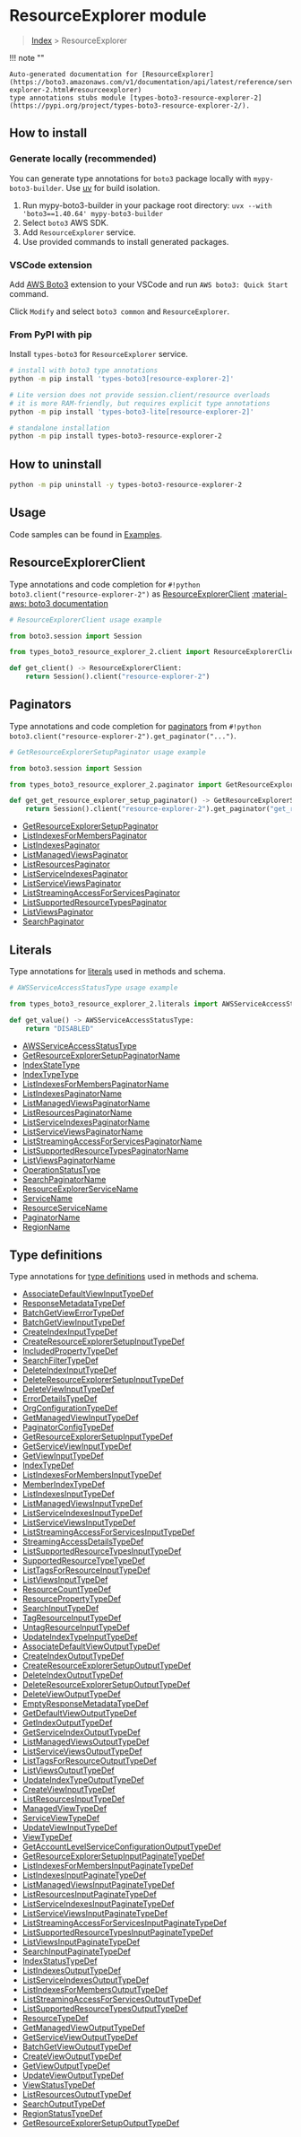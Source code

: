 #  ResourceExplorer module

> [Index](../README.md) > ResourceExplorer

!!! note ""

    Auto-generated documentation for [ResourceExplorer](https://boto3.amazonaws.com/v1/documentation/api/latest/reference/services/resource-explorer-2.html#resourceexplorer)
    type annotations stubs module [types-boto3-resource-explorer-2](https://pypi.org/project/types-boto3-resource-explorer-2/).

## How to install

### Generate locally (recommended)

You can generate type annotations for `boto3` package locally with `mypy-boto3-builder`.
Use [uv](https://docs.astral.sh/uv/getting-started/installation/) for build isolation.

1. Run mypy-boto3-builder in your package root directory: `uvx --with 'boto3==1.40.64' mypy-boto3-builder`
1. Select `boto3` AWS SDK.
1. Add `ResourceExplorer` service.
1. Use provided commands to install generated packages.


### VSCode extension

Add [AWS Boto3](https://marketplace.visualstudio.com/items?itemName=Boto3typed.boto3-ide)
extension to your VSCode and run `AWS boto3: Quick Start` command.

Click `Modify` and select `boto3 common` and `ResourceExplorer`.


### From PyPI with pip

Install `types-boto3` for `ResourceExplorer` service.

```bash
# install with boto3 type annotations
python -m pip install 'types-boto3[resource-explorer-2]'

# Lite version does not provide session.client/resource overloads
# it is more RAM-friendly, but requires explicit type annotations
python -m pip install 'types-boto3-lite[resource-explorer-2]'

# standalone installation
python -m pip install types-boto3-resource-explorer-2
```



## How to uninstall

```bash
python -m pip uninstall -y types-boto3-resource-explorer-2
```

## Usage

Code samples can be found in [Examples](./usage.md).

## ResourceExplorerClient

Type annotations and code completion for  `#!python boto3.client("resource-explorer-2")` as [ResourceExplorerClient](./client.md)
[:material-aws: boto3 documentation](https://boto3.amazonaws.com/v1/documentation/api/latest/reference/services/resource-explorer-2.html#ResourceExplorer.Client)

```python
# ResourceExplorerClient usage example

from boto3.session import Session

from types_boto3_resource_explorer_2.client import ResourceExplorerClient

def get_client() -> ResourceExplorerClient:
    return Session().client("resource-explorer-2")
```


## Paginators

Type annotations and code completion for [paginators](./paginators.md)
from `#!python boto3.client("resource-explorer-2").get_paginator("...")`.

```python
# GetResourceExplorerSetupPaginator usage example

from boto3.session import Session

from types_boto3_resource_explorer_2.paginator import GetResourceExplorerSetupPaginator

def get_get_resource_explorer_setup_paginator() -> GetResourceExplorerSetupPaginator:
    return Session().client("resource-explorer-2").get_paginator("get_resource_explorer_setup"))
```

- [GetResourceExplorerSetupPaginator](./paginators.md#getresourceexplorersetuppaginator)
- [ListIndexesForMembersPaginator](./paginators.md#listindexesformemberspaginator)
- [ListIndexesPaginator](./paginators.md#listindexespaginator)
- [ListManagedViewsPaginator](./paginators.md#listmanagedviewspaginator)
- [ListResourcesPaginator](./paginators.md#listresourcespaginator)
- [ListServiceIndexesPaginator](./paginators.md#listserviceindexespaginator)
- [ListServiceViewsPaginator](./paginators.md#listserviceviewspaginator)
- [ListStreamingAccessForServicesPaginator](./paginators.md#liststreamingaccessforservicespaginator)
- [ListSupportedResourceTypesPaginator](./paginators.md#listsupportedresourcetypespaginator)
- [ListViewsPaginator](./paginators.md#listviewspaginator)
- [SearchPaginator](./paginators.md#searchpaginator)









## Literals

Type annotations for [literals](./literals.md) used in methods and schema.

```python
# AWSServiceAccessStatusType usage example

from types_boto3_resource_explorer_2.literals import AWSServiceAccessStatusType

def get_value() -> AWSServiceAccessStatusType:
    return "DISABLED"
```

- [AWSServiceAccessStatusType](./literals.md#awsserviceaccessstatustype)
- [GetResourceExplorerSetupPaginatorName](./literals.md#getresourceexplorersetuppaginatorname)
- [IndexStateType](./literals.md#indexstatetype)
- [IndexTypeType](./literals.md#indextypetype)
- [ListIndexesForMembersPaginatorName](./literals.md#listindexesformemberspaginatorname)
- [ListIndexesPaginatorName](./literals.md#listindexespaginatorname)
- [ListManagedViewsPaginatorName](./literals.md#listmanagedviewspaginatorname)
- [ListResourcesPaginatorName](./literals.md#listresourcespaginatorname)
- [ListServiceIndexesPaginatorName](./literals.md#listserviceindexespaginatorname)
- [ListServiceViewsPaginatorName](./literals.md#listserviceviewspaginatorname)
- [ListStreamingAccessForServicesPaginatorName](./literals.md#liststreamingaccessforservicespaginatorname)
- [ListSupportedResourceTypesPaginatorName](./literals.md#listsupportedresourcetypespaginatorname)
- [ListViewsPaginatorName](./literals.md#listviewspaginatorname)
- [OperationStatusType](./literals.md#operationstatustype)
- [SearchPaginatorName](./literals.md#searchpaginatorname)
- [ResourceExplorerServiceName](./literals.md#resourceexplorerservicename)
- [ServiceName](./literals.md#servicename)
- [ResourceServiceName](./literals.md#resourceservicename)
- [PaginatorName](./literals.md#paginatorname)
- [RegionName](./literals.md#regionname)




## Type definitions

Type annotations for [type definitions](./type_defs.md) used in methods and schema.

- [AssociateDefaultViewInputTypeDef](./type_defs.md#associatedefaultviewinputtypedef)
- [ResponseMetadataTypeDef](./type_defs.md#responsemetadatatypedef)
- [BatchGetViewErrorTypeDef](./type_defs.md#batchgetviewerrortypedef)
- [BatchGetViewInputTypeDef](./type_defs.md#batchgetviewinputtypedef)
- [CreateIndexInputTypeDef](./type_defs.md#createindexinputtypedef)
- [CreateResourceExplorerSetupInputTypeDef](./type_defs.md#createresourceexplorersetupinputtypedef)
- [IncludedPropertyTypeDef](./type_defs.md#includedpropertytypedef)
- [SearchFilterTypeDef](./type_defs.md#searchfiltertypedef)
- [DeleteIndexInputTypeDef](./type_defs.md#deleteindexinputtypedef)
- [DeleteResourceExplorerSetupInputTypeDef](./type_defs.md#deleteresourceexplorersetupinputtypedef)
- [DeleteViewInputTypeDef](./type_defs.md#deleteviewinputtypedef)
- [ErrorDetailsTypeDef](./type_defs.md#errordetailstypedef)
- [OrgConfigurationTypeDef](./type_defs.md#orgconfigurationtypedef)
- [GetManagedViewInputTypeDef](./type_defs.md#getmanagedviewinputtypedef)
- [PaginatorConfigTypeDef](./type_defs.md#paginatorconfigtypedef)
- [GetResourceExplorerSetupInputTypeDef](./type_defs.md#getresourceexplorersetupinputtypedef)
- [GetServiceViewInputTypeDef](./type_defs.md#getserviceviewinputtypedef)
- [GetViewInputTypeDef](./type_defs.md#getviewinputtypedef)
- [IndexTypeDef](./type_defs.md#indextypedef)
- [ListIndexesForMembersInputTypeDef](./type_defs.md#listindexesformembersinputtypedef)
- [MemberIndexTypeDef](./type_defs.md#memberindextypedef)
- [ListIndexesInputTypeDef](./type_defs.md#listindexesinputtypedef)
- [ListManagedViewsInputTypeDef](./type_defs.md#listmanagedviewsinputtypedef)
- [ListServiceIndexesInputTypeDef](./type_defs.md#listserviceindexesinputtypedef)
- [ListServiceViewsInputTypeDef](./type_defs.md#listserviceviewsinputtypedef)
- [ListStreamingAccessForServicesInputTypeDef](./type_defs.md#liststreamingaccessforservicesinputtypedef)
- [StreamingAccessDetailsTypeDef](./type_defs.md#streamingaccessdetailstypedef)
- [ListSupportedResourceTypesInputTypeDef](./type_defs.md#listsupportedresourcetypesinputtypedef)
- [SupportedResourceTypeTypeDef](./type_defs.md#supportedresourcetypetypedef)
- [ListTagsForResourceInputTypeDef](./type_defs.md#listtagsforresourceinputtypedef)
- [ListViewsInputTypeDef](./type_defs.md#listviewsinputtypedef)
- [ResourceCountTypeDef](./type_defs.md#resourcecounttypedef)
- [ResourcePropertyTypeDef](./type_defs.md#resourcepropertytypedef)
- [SearchInputTypeDef](./type_defs.md#searchinputtypedef)
- [TagResourceInputTypeDef](./type_defs.md#tagresourceinputtypedef)
- [UntagResourceInputTypeDef](./type_defs.md#untagresourceinputtypedef)
- [UpdateIndexTypeInputTypeDef](./type_defs.md#updateindextypeinputtypedef)
- [AssociateDefaultViewOutputTypeDef](./type_defs.md#associatedefaultviewoutputtypedef)
- [CreateIndexOutputTypeDef](./type_defs.md#createindexoutputtypedef)
- [CreateResourceExplorerSetupOutputTypeDef](./type_defs.md#createresourceexplorersetupoutputtypedef)
- [DeleteIndexOutputTypeDef](./type_defs.md#deleteindexoutputtypedef)
- [DeleteResourceExplorerSetupOutputTypeDef](./type_defs.md#deleteresourceexplorersetupoutputtypedef)
- [DeleteViewOutputTypeDef](./type_defs.md#deleteviewoutputtypedef)
- [EmptyResponseMetadataTypeDef](./type_defs.md#emptyresponsemetadatatypedef)
- [GetDefaultViewOutputTypeDef](./type_defs.md#getdefaultviewoutputtypedef)
- [GetIndexOutputTypeDef](./type_defs.md#getindexoutputtypedef)
- [GetServiceIndexOutputTypeDef](./type_defs.md#getserviceindexoutputtypedef)
- [ListManagedViewsOutputTypeDef](./type_defs.md#listmanagedviewsoutputtypedef)
- [ListServiceViewsOutputTypeDef](./type_defs.md#listserviceviewsoutputtypedef)
- [ListTagsForResourceOutputTypeDef](./type_defs.md#listtagsforresourceoutputtypedef)
- [ListViewsOutputTypeDef](./type_defs.md#listviewsoutputtypedef)
- [UpdateIndexTypeOutputTypeDef](./type_defs.md#updateindextypeoutputtypedef)
- [CreateViewInputTypeDef](./type_defs.md#createviewinputtypedef)
- [ListResourcesInputTypeDef](./type_defs.md#listresourcesinputtypedef)
- [ManagedViewTypeDef](./type_defs.md#managedviewtypedef)
- [ServiceViewTypeDef](./type_defs.md#serviceviewtypedef)
- [UpdateViewInputTypeDef](./type_defs.md#updateviewinputtypedef)
- [ViewTypeDef](./type_defs.md#viewtypedef)
- [GetAccountLevelServiceConfigurationOutputTypeDef](./type_defs.md#getaccountlevelserviceconfigurationoutputtypedef)
- [GetResourceExplorerSetupInputPaginateTypeDef](./type_defs.md#getresourceexplorersetupinputpaginatetypedef)
- [ListIndexesForMembersInputPaginateTypeDef](./type_defs.md#listindexesformembersinputpaginatetypedef)
- [ListIndexesInputPaginateTypeDef](./type_defs.md#listindexesinputpaginatetypedef)
- [ListManagedViewsInputPaginateTypeDef](./type_defs.md#listmanagedviewsinputpaginatetypedef)
- [ListResourcesInputPaginateTypeDef](./type_defs.md#listresourcesinputpaginatetypedef)
- [ListServiceIndexesInputPaginateTypeDef](./type_defs.md#listserviceindexesinputpaginatetypedef)
- [ListServiceViewsInputPaginateTypeDef](./type_defs.md#listserviceviewsinputpaginatetypedef)
- [ListStreamingAccessForServicesInputPaginateTypeDef](./type_defs.md#liststreamingaccessforservicesinputpaginatetypedef)
- [ListSupportedResourceTypesInputPaginateTypeDef](./type_defs.md#listsupportedresourcetypesinputpaginatetypedef)
- [ListViewsInputPaginateTypeDef](./type_defs.md#listviewsinputpaginatetypedef)
- [SearchInputPaginateTypeDef](./type_defs.md#searchinputpaginatetypedef)
- [IndexStatusTypeDef](./type_defs.md#indexstatustypedef)
- [ListIndexesOutputTypeDef](./type_defs.md#listindexesoutputtypedef)
- [ListServiceIndexesOutputTypeDef](./type_defs.md#listserviceindexesoutputtypedef)
- [ListIndexesForMembersOutputTypeDef](./type_defs.md#listindexesformembersoutputtypedef)
- [ListStreamingAccessForServicesOutputTypeDef](./type_defs.md#liststreamingaccessforservicesoutputtypedef)
- [ListSupportedResourceTypesOutputTypeDef](./type_defs.md#listsupportedresourcetypesoutputtypedef)
- [ResourceTypeDef](./type_defs.md#resourcetypedef)
- [GetManagedViewOutputTypeDef](./type_defs.md#getmanagedviewoutputtypedef)
- [GetServiceViewOutputTypeDef](./type_defs.md#getserviceviewoutputtypedef)
- [BatchGetViewOutputTypeDef](./type_defs.md#batchgetviewoutputtypedef)
- [CreateViewOutputTypeDef](./type_defs.md#createviewoutputtypedef)
- [GetViewOutputTypeDef](./type_defs.md#getviewoutputtypedef)
- [UpdateViewOutputTypeDef](./type_defs.md#updateviewoutputtypedef)
- [ViewStatusTypeDef](./type_defs.md#viewstatustypedef)
- [ListResourcesOutputTypeDef](./type_defs.md#listresourcesoutputtypedef)
- [SearchOutputTypeDef](./type_defs.md#searchoutputtypedef)
- [RegionStatusTypeDef](./type_defs.md#regionstatustypedef)
- [GetResourceExplorerSetupOutputTypeDef](./type_defs.md#getresourceexplorersetupoutputtypedef)

